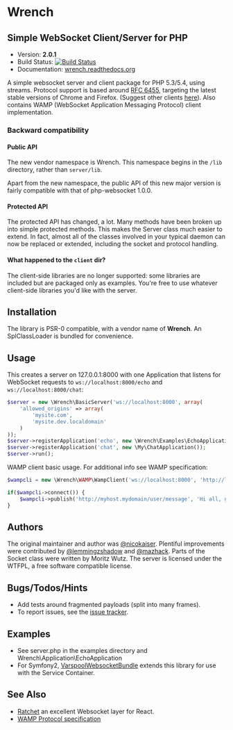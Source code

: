 <!-- vim: set tw=79 sw=4 ts=4 et ft=markdown : -->
# Wrench
## Simple WebSocket Client/Server for PHP

* Version: **2.0.1**
* Build Status: [![Build Status](https://secure.travis-ci.org/varspool/Wrench.png?branch=master)](http://travis-ci.org/varspool/Wrench)
* Documentation: [wrench.readthedocs.org](http://wrench.readthedocs.org/en/latest/index.html)

A simple websocket server and client package for PHP 5.3/5.4, using
streams. Protocol support is based around [RFC 6455](http://tools.ietf.org/html/rfc6455),
targeting the latest stable versions of Chrome and Firefox.
(Suggest other clients [here](https://github.com/varspool/Wrench/wiki)).
Also contains WAMP (WebSocket Application Messaging Protocol) client implementation.

### Backward compatibility

#### Public API

The new vendor namespace is Wrench. This namespace begins in the `/lib`
directory, rather than `server/lib`.

Apart from the new namespace, the public API of this new major version is
fairly compatible with that of php-websocket 1.0.0.

#### Protected API

The protected API has changed, a lot. Many methods have been broken up into
simple protected methods. This makes the Server class much easier to extend. In
fact, almost all of the classes involved in your typical daemon can now be
replaced or extended, including the socket and protocol handling.

#### What happened to the `client` dir?

The client-side libraries are no longer supported: some libraries are included
but are packaged only as examples. You're free to use whatever client-side
libraries you'd like with the server.

## Installation

The library is PSR-0 compatible, with a vendor name of **Wrench**. An
SplClassLoader is bundled for convenience.

## Usage

This creates a server on 127.0.0.1:8000 with one Application that listens for
WebSocket requests to `ws://localhost:8000/echo` and `ws://localhost:8000/chat`:

```php
$server = new \Wrench\BasicServer('ws://localhost:8000', array(
    'allowed_origins' => array(
        'mysite.com',
        'mysite.dev.localdomain'
    )
));
$server->registerApplication('echo', new \Wrench\Examples\EchoApplication());
$server->registerApplication('chat', new \My\ChatApplication());
$server->run();
```

WAMP client basic usage. For additional info see WAMP specification:

```php
$wampcli = new \Wrench\WAMP\WampClient('ws://localhost:8000', 'http://localhost');

if($wampcli->connect()) {
    $wampcli->publish('http://myhost.mydomain/user/message', 'Hi all, guys!', true);
}
```

## Authors

The original maintainer and author was
[@nicokaiser](https://github.com/nicokaiser). Plentiful improvements were
contributed by [@lemmingzshadow](https://github.com/lemmingzshadow) and
[@mazhack](https://github.com/mazhack). Parts of the Socket class were written
by Moritz Wutz. The server is licensed under the WTFPL, a free software compatible
license.

## Bugs/Todos/Hints

- Add tests around fragmented payloads (split into many frames).
- To report issues, see the [issue tracker](https://github.com/varspool/Wrench/issues).

## Examples

- See server.php in the examples directory and
  Wrench\Application\EchoApplication
- For Symfony2, [VarspoolWebsocketBundle](https://github.com/varspool/WebsocketBundle)
  extends this library for use with the Service Container.

## See Also

- [Ratchet](https://github.com/cboden/Ratchet) an excellent Websocket layer for
  React.
- [WAMP Protocol specification](http://wamp.ws)
